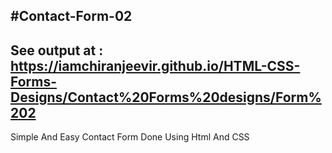 #Contact-Form-02
-----------------------------------------------
See output at : https://iamchiranjeevir.github.io/HTML-CSS-Forms-Designs/Contact%20Forms%20designs/Form%202
-
Simple And Easy Contact Form Done Using Html And CSS
